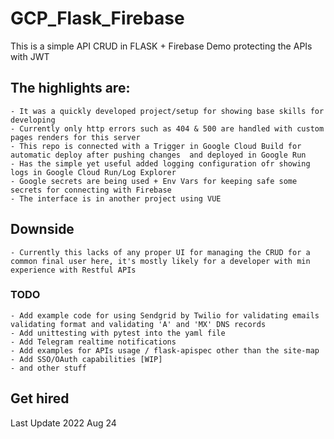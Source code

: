 # GCP_Flask_Firebase

This is a simple API CRUD in FLASK + Firebase Demo protecting the APIs with JWT

## The highlights are:
    - It was a quickly developed project/setup for showing base skills for developing
    - Currently only http errors such as 404 & 500 are handled with custom pages renders for this server
    - This repo is connected with a Trigger in Google Cloud Build for automatic deploy after pushing changes  and deployed in Google Run
    - Has the simple yet useful added logging configuration ofr showing logs in Google Cloud Run/Log Explorer
    - Google secrets are being used + Env Vars for keeping safe some secrets for connecting with Firebase
    - The interface is in another project using VUE

## Downside
    - Currently this lacks of any proper UI for managing the CRUD for a common final user here, it's mostly likely for a developer with min experience with Restful APIs

### TODO
    - Add example code for using Sendgrid by Twilio for validating emails validating format and validating 'A' and 'MX' DNS records
    - Add unittesting with pytest into the yaml file
    - Add Telegram realtime notifications
    - Add examples for APIs usage / flask-apispec other than the site-map
    - Add SSO/OAuth capabilities [WIP]
    - and other stuff

## Get hired

Last Update 2022 Aug 24